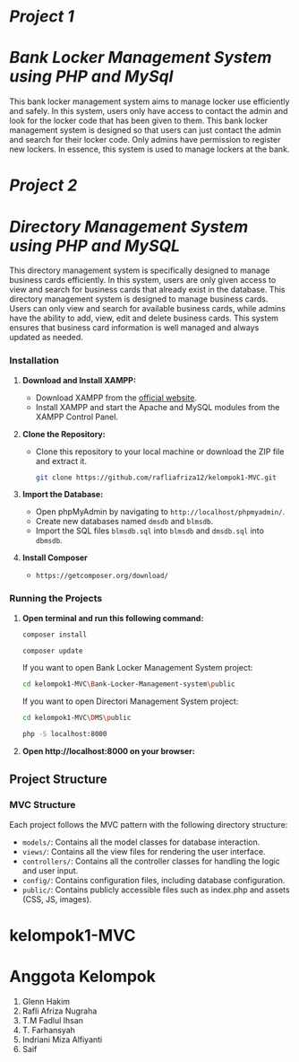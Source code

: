 # *Project 1*
# *Bank Locker Management System using PHP and MySql*
This bank locker management system aims to manage locker use efficiently and safely. In this system, users only have access to contact the admin and look for the locker code that has been given to them. This bank locker management system is designed so that users can just contact the admin and search for their locker code. Only admins have permission to register new lockers. In essence, this system is used to manage lockers at the bank.

# *Project 2*
# *⁠Directory Management System using PHP and MySQL*
This directory management system is specifically designed to manage business cards efficiently. In this system, users are only given access to view and search for business cards that already exist in the database. This directory management system is designed to manage business cards. Users can only view and search for available business cards, while admins have the ability to add, view, edit and delete business cards. This system ensures that business card information is well managed and always updated as needed.

### Installation

1. **Download and Install XAMPP:**

   - Download XAMPP from the [official website](https://www.apachefriends.org/index.html).
   - Install XAMPP and start the Apache and MySQL modules from the XAMPP Control Panel.

2. **Clone the Repository:**

   - Clone this repository to your local machine or download the ZIP file and extract it.

     ```bash
     git clone https://github.com/rafliafriza12/kelompok1-MVC.git
     ```

3. **Import the Database:**

   - Open phpMyAdmin by navigating to `http://localhost/phpmyadmin/`.
   - Create new databases named `dmsdb` and `blmsdb`.
   - Import the SQL files `blmsdb.sql` into `blmsdb` and `dmsdb.sql` into `dbmsdb`.

4. **Install Composer**
   - `https://getcomposer.org/download/`

### Running the Projects

1. **Open terminal and run this following command:**

   ```bash
   composer install
   ```

   ```bash
   composer update
   ```

   If you want to open Bank Locker Management System project:
   ```bash
   cd kelompok1-MVC\Bank-Locker-Management-system\public
   ```
   If you want to open Directori Management System project:
   ```bash
   cd kelompok1-MVC\DMS\public
   ```

   ```bash
   php -S localhost:8000
   ```

2. **Open http://localhost:8000 on your browser:**

## Project Structure

### MVC Structure

Each project follows the MVC pattern with the following directory structure:

- `models/`: Contains all the model classes for database interaction.
- `views/`: Contains all the view files for rendering the user interface.
- `controllers/`: Contains all the controller classes for handling the logic and user input.
- `config/`: Contains configuration files, including database configuration.
- `public/`: Contains publicly accessible files such as index.php and assets (CSS, JS, images).

# kelompok1-MVC

# Anggota Kelompok
1. Glenn Hakim
2. Rafli Afriza Nugraha
3. T.M Fadlul Ihsan
4. T. Farhansyah
5. Indriani Miza Alfiyanti
6. Saif
